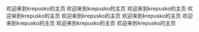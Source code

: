 欢迎来到krepusko的主页
欢迎来到krepusko的主页
欢迎来到krepusko的主页
欢迎来到krepusko的主页
欢迎来到krepusko的主页
欢迎来到krepusko的主页
欢迎来到krepusko的主页
欢迎来到krepusko的主页
欢迎来到krepusko的主页
